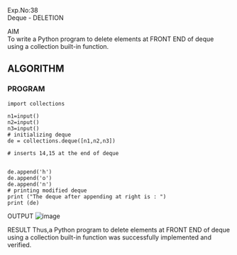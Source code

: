 Exp.No:38  
Deque - DELETION

AIM  
To write a Python program to delete elements at FRONT END of deque using a collection built-in function.

ALGORITHM  
---

### PROGRAM  
```
import collections
  
n1=input()
n2=input()
n3=input()
# initializing deque
de = collections.deque([n1,n2,n3])

# inserts 14,15 at the end of deque


de.append('h')
de.append('o')
de.append('n')
# printing modified deque
print ("The deque after appending at right is : ")
print (de)
```

OUTPUT
![image](https://github.com/user-attachments/assets/5163f607-b9aa-4146-a9c9-000cb9d81da3)

RESULT
Thus,a Python program to delete elements at FRONT END of deque using a collection built-in function was successfully implemented and verified.
